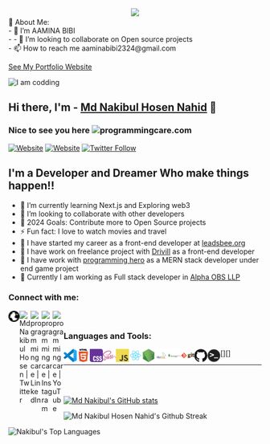 
<div align="center" >  
 <img src="https://tse1.mm.bing.net/th/id/OIP.B0NZuseuTA7LyOTvAFyrKgHaHa?w=152&h=180&c=7&r=0&o=5&dpr=1.5&pid=1.7" />
</div>
💫
 About Me:
<br>- 👋  I’m AAMINA BIBI<br>- - 💞️ I’m looking to collaborate on Open source projects<br>- 📫 How to reach me aaminabibi2324@gmail.com


   




[See My Portfolio Website](https://aaminabibi.github.io/Amna-Portfolio/)



![I am codding](https://images.squarespace-cdn.com/content/v1/5769fc401b631bab1addb2ab/1541580611624-TE64QGKRJG8SWAIUS7NS/ke17ZwdGBToddI8pDm48kPoswlzjSVMM-SxOp7CV59BZw-zPPgdn4jUwVcJE1ZvWQUxwkmyExglNqGp0IvTJZamWLI2zvYWH8K3-s_4yszcp2ryTI0HqTOaaUohrI8PI6FXy8c9PWtBlqAVlUS5izpdcIXDZqDYvprRqZ29Pw0o/coding-freak.gif?format=750w)

## Hi there, I'm - [Md Nakibul Hosen Nahid][portfolio] 👋

### Nice to see you here <img alt="programmingcare.com" width="22px" margin-right="20px" src="https://cutt.ly/OCwZs7k" />

[![Website](https://img.shields.io/website?label=programmingcare.com&style=for-the-badge&url=https%3A%2F%2Fprogrammingcare.com)](https://www.programmingcare.com/)
[![Website](https://img.shields.io/website?label=mdnakibul.netlify.app&style=for-the-badge&url=https%3A%2F%2Fprogrammingcare.com)](https://mdnakibul.netlify.app/)
[![Twitter Follow](https://img.shields.io/twitter/follow/HosenNakibul?color=1DA1F2&logo=twitter&style=for-the-badge)](https://twitter.com/intent/follow?original_referer=https%3A%2F%2Fgithub.com%2FHosenNakibul&screen_name=HosenNakibul)

## I'm a Developer and Dreamer Who make things happen!!

- 🌱 I’m currently learning Next.js and Exploring web3
- 👯 I’m looking to collaborate with other developers
- 🥅 2024 Goals: Contribute more to Open Source projects
- ⚡ Fun fact: I love to watch movies and travel
- 📢 I have started my career as a front-end developer at [leadsbee.org][leadsbee]
- 📢 I have work on freelance project with [Drivill][drivill] as a front-end developer
- 📢 I have work with [programming hero][programminghero] as a MERN stack developer under end game project
- 📢 Currently I am working as Full stack developer in [Alpha OBS LLP][aobs]

### Connect with me:

[<img align="left" alt="programmingcare.com" width="22px" margin-right="20px" src="https://raw.githubusercontent.com/iconic/open-iconic/master/svg/globe.svg" />][website]
[<img align="left" alt="Md Nakibul Hosen | Twitter" width="22px" margin-right="20px" src="https://cdn.jsdelivr.net/npm/simple-icons@v3/icons/twitter.svg" />][twitter]
[<img align="left" alt="programmingcare | LinkedIn" width="22px" margin-right="20px" src="https://cdn.jsdelivr.net/npm/simple-icons@v3/icons/linkedin.svg" />][linkedin]
[<img align="left" alt="programmingcare | Instagram" width="22px" margin-right="20px" src="https://cdn.jsdelivr.net/npm/simple-icons@v3/icons/instagram.svg" />][instagram]
[<img align="left" alt="programmingcare | YouTube" width="22px" margin-right="20px" src="https://cdn.jsdelivr.net/npm/simple-icons@v3/icons/youtube.svg" />][youtube]
<br />

### Languages and Tools:

[<img align="left" alt="Visual Studio Code" width="26px" title="Visual Studio Code" src="https://raw.githubusercontent.com/github/explore/80688e429a7d4ef2fca1e82350fe8e3517d3494d/topics/visual-studio-code/visual-studio-code.png" />][]
[<img align="left" alt="HTML5" width="26px" src="https://raw.githubusercontent.com/github/explore/80688e429a7d4ef2fca1e82350fe8e3517d3494d/topics/html/html.png" />][webdevguideline]
[<img align="left" alt="CSS3" width="26px" title="CSS3" src="https://raw.githubusercontent.com/github/explore/80688e429a7d4ef2fca1e82350fe8e3517d3494d/topics/css/css.png" />][learncss]
[<img align="left" alt="Sass" width="26px" title="Sass" src="https://raw.githubusercontent.com/github/explore/80688e429a7d4ef2fca1e82350fe8e3517d3494d/topics/sass/sass.png" />][sass]
[<img align="left" alt="JavaScript" width="26px" title="JavaScript" src="https://raw.githubusercontent.com/github/explore/80688e429a7d4ef2fca1e82350fe8e3517d3494d/topics/javascript/javascript.png" />][learnjs]
[<img align="left" alt="React" width="26px" title="React JS" src="https://raw.githubusercontent.com/github/explore/80688e429a7d4ef2fca1e82350fe8e3517d3494d/topics/react/react.png" />][react]
[<img align="left" alt="Node.js" width="26px" src="https://raw.githubusercontent.com/github/explore/80688e429a7d4ef2fca1e82350fe8e3517d3494d/topics/nodejs/nodejs.png" />][node]
[<img align="left" alt="MySQL" width="26px" src="https://raw.githubusercontent.com/github/explore/80688e429a7d4ef2fca1e82350fe8e3517d3494d/topics/mysql/mysql.png" />][mysql]
[<img align="left" alt="MongoDB" width="26px" src="https://raw.githubusercontent.com/github/explore/80688e429a7d4ef2fca1e82350fe8e3517d3494d/topics/mongodb/mongodb.png" />][mongodb]
[<img align="left" alt="Git" width="26px" src="https://raw.githubusercontent.com/github/explore/80688e429a7d4ef2fca1e82350fe8e3517d3494d/topics/git/git.png" />][git]
[<img align="left" alt="GitHub" width="26px" src="https://raw.githubusercontent.com/github/explore/78df643247d429f6cc873026c0622819ad797942/topics/github/github.png" />][github]
[<img align="left" alt="Terminal" width="26px" src="https://raw.githubusercontent.com/github/explore/80688e429a7d4ef2fca1e82350fe8e3517d3494d/topics/terminal/terminal.png" />][terminal]

---

<br />
<br />

[![Md Nakibul's GitHub stats](https://github-readme-stats.vercel.app/api?username=mdnakibul)](https://github.com/anuraghazra/github-readme-stats)

![Md Nakibul Hosen Nahid's Github Streak](https://github-readme-streak-stats.herokuapp.com/?user=mdnakibul&theme=darcula&hide_border=true)

![Nakibul's Top Languages](https://github-readme-stats.vercel.app/api/top-langs/?username=mdnakibul&theme=darcula&show_icons=true&hide_border=true&layout=compact)

[website]: https://www.programmingcare.com/
[portfolio]: https://mdnakibul.netlify.app/
[twitter]: https://twitter.com/HosenNakibul
[youtube]: https://www.youtube.com/c/MdNakibulHosenNahid
[instagram]: https://www.instagram.com/md_nakibul_hosen/
[linkedin]: https://www.linkedin.com/in/md-nakibul-hosen-nahid/
[webdevguideline]: https://www.freecodecamp.org/news/the-practical-guide-to-becoming-a-professional-web-developer-2f255bc25c90/
[learnjs]: https://www.w3schools.com/js/default.asp
[learncss]: https://www.w3schools.com/css/default.asp
[reactplaylist]: https://www.w3schools.com/react/default.asp
[learnhtml]: https://www.w3schools.com/html/
[sass]: https://sass-lang.com/
[vscode]: https://code.visualstudio.com/
[react]: https://reactjs.org/
[node]: https://nodejs.org/en/
[mysql]: https://www.mysql.com/
[mongodb]: https://www.mongodb.com/
[git]: https://www.mongodb.com/
[github]: https://github.com/
[terminal]: https://github.com/microsoft/terminal
[leadsbee]: https://www.facebook.com/leadsbeeinc
[drivill]: https://www.linkedin.com/company/drivill
[programminghero]: https://www.linkedin.com/company/drivill
[aobs]: https://latenthq.com/
